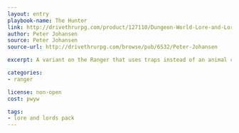 ```yaml
---
layout: entry
playbook-name: The Hunter
link: http://drivethrurpg.com/product/127110/Dungeon-World-Lore-and-Lords-Pack
author: Peter Johansen
source: Peter Johansen
source-url: http://drivethrurpg.com/browse/pub/6532/Peter-Johansen

excerpt: A variant on the Ranger that uses traps instead of an animal companion.

categories:
- ranger

license: non-open
cost: pwyw

tags:
- lore and lords pack
---
```

